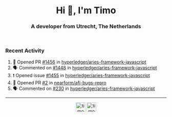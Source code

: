 <h1 align="center">Hi 👋, I'm Timo</h1>
<h3 align="center">A developer from Utrecht, The Netherlands</h3>
<br/>
<!-- https://github.com/rahuldkjain/github-profile-readme-generator --!>

<!--  <p align="left"><img src="https://github-readme-stats.vercel.app/api?username=timoglastra&show_icons=true&count_private=true&" alt="timoglastra" /></p> --!>

<!--
Github language stats
<p align="left"><img src="https://github-readme-stats.vercel.app/api/top-langs/?username=timoglastra&layout=compact" alt="timoglastra" /><p>
-->

<!-- Codestats language stats -->
<!-- <p align="left"><img src="https://codestats-readme.vercel.app/api/top-langs/?username=timoglastra&layout=compact&language_count=12" alt="timoglastra" /><p>    --!>
  
<h3>Recent Activity</h3>

<!--START_SECTION:activity-->
1. 💪 Opened PR [#1456](https://github.com/hyperledger/aries-framework-javascript/pull/1456) in [hyperledger/aries-framework-javascript](https://github.com/hyperledger/aries-framework-javascript)
2. 🗣 Commented on [#1448](https://github.com/hyperledger/aries-framework-javascript/issues/1448) in [hyperledger/aries-framework-javascript](https://github.com/hyperledger/aries-framework-javascript)
3. ❗️ Opened issue [#1455](https://github.com/hyperledger/aries-framework-javascript/issues/1455) in [hyperledger/aries-framework-javascript](https://github.com/hyperledger/aries-framework-javascript)
4. 💪 Opened PR [#2](https://github.com/nearform/afj-bugs-repro/pull/2) in [nearform/afj-bugs-repro](https://github.com/nearform/afj-bugs-repro)
5. 🗣 Commented on [#230](https://github.com/hyperledger/aries-framework-javascript/issues/230) in [hyperledger/aries-framework-javascript](https://github.com/hyperledger/aries-framework-javascript)
<!--END_SECTION:activity-->

---

<p align="center">
<a href="https://twitter.com/timoglastra" target="blank"><img align="center" src="https://cdn.jsdelivr.net/npm/simple-icons@3.0.1/icons/twitter.svg" alt="timoglastra" height="30" width="30" /></a>
<a href="https://linkedin.com/in/timoglastra" target="blank"><img align="center" src="https://cdn.jsdelivr.net/npm/simple-icons@3.0.1/icons/linkedin.svg" alt="timoglastra" height="30" width="30" /></a>
</p>



